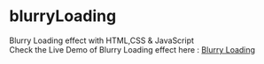 # blurryLoading
Blurry Loading effect with HTML,CSS &amp; JavaScript
<br>
Check the Live Demo of Blurry Loading effect here :
<a href="https://shubhamjaiswal23.github.io/blurryLoading/">Blurry Loading</a>
